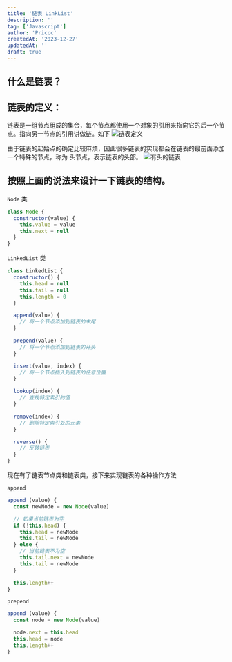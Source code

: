 ```yaml
---
title: '链表 LinkList'
description: ''
tag: ['Javascript']
author: 'Priccc'
createdAt: '2023-12-27'
updatedAt: ''
draft: true
---
```


## 什么是链表？

## 链表的定义：

链表是一组节点组成的集合，每个节点都使用一个对象的引用来指向它的后一个节点。指向另一节点的引用讲做链。如下
![链表定义](https://user-gold-cdn.xitu.io/2017/9/27/a08d4dae94aa270a6039a9be276c19da?imageView2/0/w/1280/h/960/format/webp/ignore-error/1)

由于链表的起始点的确定比较麻烦，因此很多链表的实现都会在链表的最前面添加一个特殊的节点，称为 头节点，表示链表的头部。
![有头的链表](https://user-gold-cdn.xitu.io/2017/9/27/d2936b25a6d4ab86113ac788436c4c54?imageView2/0/w/1280/h/960/format/webp/ignore-error/1)

## 按照上面的说法来设计一下链表的结构。

`Node` 类

```javascript
class Node {
  constructor(value) {
    this.value = value
    this.next = null
  }
}
```

`LinkedList` 类

```javascript
class LinkedList {
  constructor() {
    this.head = null
    this.tail = null
    this.length = 0
  }

  append(value) {
    // 将一个节点添加到链表的末尾
  }

  prepend(value) {
    // 将一个节点添加到链表的开头
  }

  insert(value, index) {
    // 将一个节点插入到链表的任意位置
  }

  lookup(index) {
    // 查找特定索引的值
  }

  remove(index) {
    // 删除特定索引处的元素
  }

  reverse() {
    // 反转链表
  }
}
```

现在有了链表节点类和链表类，接下来实现链表的各种操作方法

`append`

```javascript
append (value) {
  const newNode = new Node(value)

  // 如果当前链表为空
  if (!this.head) {
    this.head = newNode
    this.tail = newNode
  } else {
    // 当前链表不为空
    this.tail.next = newNode
    this.tail = newNode
  }

  this.length++
}
```

`prepend`

```javascript
append (value) {
  const node = new Node(value)

  node.next = this.head
  this.head = node
  this.length++
}
```
